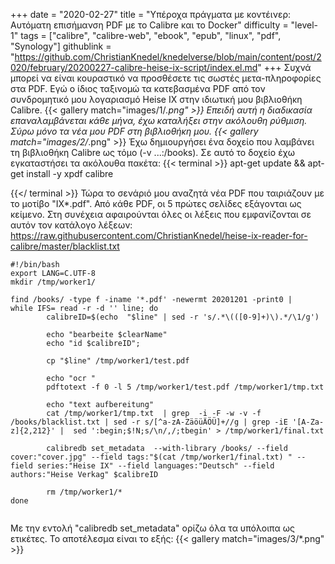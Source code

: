 +++
date = "2020-02-27"
title = "Υπέροχα πράγματα με κοντέινερ: Αυτόματη επισήμανση PDF με το Calibre και το Docker"
difficulty = "level-1"
tags = ["calibre", "calibre-web", "ebook", "epub", "linux", "pdf", "Synology"]
githublink = "https://github.com/ChristianKnedel/knedelverse/blob/main/content/post/2020/february/20200227-calibre-heise-ix-script/index.el.md"
+++
Συχνά μπορεί να είναι κουραστικό να προσθέσετε τις σωστές μετα-πληροφορίες στα PDF. Εγώ ο ίδιος ταξινομώ τα κατεβασμένα PDF από τον συνδρομητικό μου λογαριασμό Heise IX στην ιδιωτική μου βιβλιοθήκη Calibre.
{{< gallery match="images/1/*.png" >}}
Επειδή αυτή η διαδικασία επαναλαμβάνεται κάθε μήνα, έχω καταλήξει στην ακόλουθη ρύθμιση. Σύρω μόνο τα νέα μου PDF στη βιβλιοθήκη μου.
{{< gallery match="images/2/*.png" >}}
Έχω δημιουργήσει ένα δοχείο που λαμβάνει τη βιβλιοθήκη Calibre ως τόμο (-v ...:/books). Σε αυτό το δοχείο έχω εγκαταστήσει τα ακόλουθα πακέτα:
{{< terminal >}}
apt-get update && apt-get install -y xpdf calibre

{{</ terminal >}}
Τώρα το σενάριό μου αναζητά νέα PDF που ταιριάζουν με το μοτίβο "IX*.pdf". Από κάθε PDF, οι 5 πρώτες σελίδες εξάγονται ως κείμενο. Στη συνέχεια αφαιρούνται όλες οι λέξεις που εμφανίζονται σε αυτόν τον κατάλογο λέξεων: https://raw.githubusercontent.com/ChristianKnedel/heise-ix-reader-for-calibre/master/blacklist.txt
```
#!/bin/bash
export LANG=C.UTF-8
mkdir /tmp/worker1/

find /books/ -type f -iname '*.pdf' -newermt 20201201 -print0 | 
while IFS= read -r -d '' line; do 
        calibreID=$(echo  "$line" | sed -r 's/.*\(([0-9]+)\).*/\1/g')
        
        echo "bearbeite $clearName"
        echo "id $calibreID";

        cp "$line" /tmp/worker1/test.pdf

        echo "ocr "
        pdftotext -f 0 -l 5 /tmp/worker1/test.pdf /tmp/worker1/tmp.txt

        echo "text aufbereitung"
        cat /tmp/worker1/tmp.txt  | grep  -i -F -w -v -f  /books/blacklist.txt | sed -r s/[^a-zA-ZäöüÄÖÜ]+//g | grep -iE '[A-Za-z]{2,212}' |  sed ':begin;$!N;s/\n/,/;tbegin' > /tmp/worker1/final.txt

        calibredb set_metadata  --with-library /books/ --field cover:"cover.jpg" --field tags:"$(cat /tmp/worker1/final.txt) " --field series:"Heise IX" --field languages:"Deutsch" --field authors:"Heise Verkag" $calibreID
        
        rm /tmp/worker1/*
done


```
Με την εντολή "calibredb set_metadata" ορίζω όλα τα υπόλοιπα ως ετικέτες. Το αποτέλεσμα είναι το εξής:
{{< gallery match="images/3/*.png" >}}
